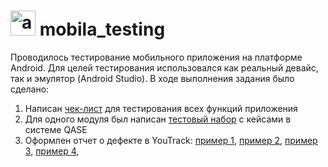 # <img src="https://cdn.jsdelivr.net/gh/devicons/devicon/icons/androidstudio/androidstudio-original.svg" title="android-studio" alt="android-studio" width="40" height="40"/> mobila_testing

Проводилось тестирование мобильного приложения на платформе Android. Для целей тестирования использовался как реальный девайс, так и эмулятор (Android Studio).
В ходе выполнения задания было сделано:
1. Написан <a href="https://www.awesomescreenshot.com/video/20050936?key=20a3a00b55730c4b3c6632070893b91f](https://github.com/n144astya/mobila_testing/blob/main/cheklist_mobila.xlsx)" trget = "blank">чек-лист</a> для тестирования всех функций приложения 
2. Для одного модуля был написан <a href="https://github.com/n144astya/mobila_testing/blob/main/mobila_app_testing.pdf)" trget = "blank">тестовый набор</a> с кейсами в системе QASE
3. Оформлен отчет о дефекте в YouTrack: <a href="https://github.com/n144astya/mobila_testing/blob/main/%D0%A1%D1%82%D1%80%D0%B0%D0%BD%D0%B8%D1%86%D0%B0%20%D0%B2%D0%B2%D0%BE%D0%B4%D0%B0%20%D0%B4%D0%B0%D0%BD%D0%BD%D1%8B%D1%85_%20FTJ2023-809.pdf" trget = "blank">пример 1</a>, <a href="https://github.com/n144astya/mobila_testing/blob/main/%D0%A1%D1%82%D1%80%D0%B0%D0%BD%D0%B8%D1%86%D0%B0%20%D0%B2%D0%B2%D0%BE%D0%B4%D0%B0%20%D0%B4%D0%B0%D0%BD%D0%BD%D1%8B%D1%85_%20FTJ2023-766.pdf" trget = "blank">пример 2</a>, <a href="https://github.com/n144astya/mobila_testing/blob/main/%D0%A1%D1%82%D1%80%D0%B0%D0%BD%D0%B8%D1%86%D0%B0%20%D0%B2%D0%B2%D0%BE%D0%B4%D0%B0%20%D0%B4%D0%B0%D0%BD%D0%BD%D1%8B%D1%85%20_%20FTJ2023-768.pdf" trget = "blank">пример 3</a>, <a href="https://github.com/n144astya/mobila_testing/blob/main/%D0%A1%D1%82%D1%80%D0%B0%D0%BD%D0%B8%D1%86%D0%B0%20%D0%B2%D0%B2%D0%BE%D0%B4%D0%B0%20%D0%B4%D0%B0%D0%BD%D0%BD%D1%8B%D1%85_%20FTJ2023-767.pdf" trget = "blank">пример 4</a>,
